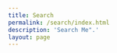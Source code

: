 ```yaml
---
title: Search
permalink: /search/index.html
description: 'Search Me".'
layout: page
---
```

<link href="/pagefind/pagefind-ui.css" rel="stylesheet">
<script src="/pagefind/pagefind-ui.js"></script>
<div id="search"></div>
<script>
	window.addEventListener('DOMContentLoaded', (event) => {
		new PagefindUI({ element: "#search", showSubResults: true });
	});
</script>